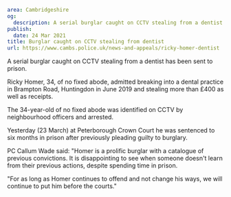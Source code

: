 ```yaml
area: Cambridgeshire
og:
  description: A serial burglar caught on CCTV stealing from a dentist has been sent to prison.
publish:
  date: 24 Mar 2021
title: Burglar caught on CCTV stealing from dentist
url: https://www.cambs.police.uk/news-and-appeals/ricky-homer-dentist
```

A serial burglar caught on CCTV stealing from a dentist has been sent to prison.

Ricky Homer, 34, of no fixed abode, admitted breaking into a dental practice in Brampton Road, Huntingdon in June 2019 and stealing more than £400 as well as receipts.

The 34-year-old of no fixed abode was identified on CCTV by neighbourhood officers and arrested.

Yesterday (23 March) at Peterborough Crown Court he was sentenced to six months in prison after previously pleading guilty to burglary.

PC Callum Wade said: "Homer is a prolific burglar with a catalogue of previous convictions. It is disappointing to see when someone doesn't learn from their previous actions, despite spending time in prison.

"For as long as Homer continues to offend and not change his ways, we will continue to put him before the courts."
